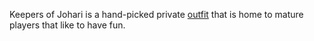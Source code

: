 Keepers of Johari is a hand-picked private [outfit](outfit "wikilink")
that is home to mature players that like to have fun.
